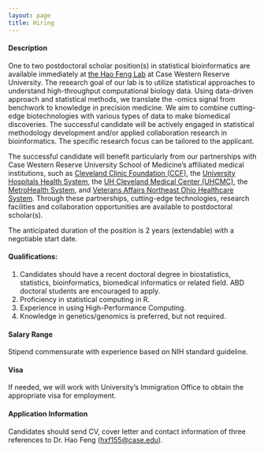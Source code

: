 ```yaml
---
layout: page
title: Hiring
---
```



#### Description
One to two postdoctoral scholar position(s) in statistical bioinformatics are available immediately at [the Hao Feng Lab](https://hfenglab.org/) at Case Western Reserve University. The research goal of our lab is to utilize statistical approaches to understand high-throughput computational biology data. Using data-driven approach and statistical methods, we translate the -omics signal from benchwork to knowledge in precision medicine. We aim to combine cutting-edge biotechnologies with various types of data to make biomedical discoveries. The successful candidate will be actively engaged in statistical methodology development and/or applied collaboration research in bioinformatics. The specific research focus can be tailored to the applicant. 

The successful candidate will benefit particularly from our partnerships with Case Western Reserve University School of Medicine’s affiliated medical institutions, such as [Cleveland Clinic Foundation (CCF)](https://my.clevelandclinic.org/), the [University Hospitals Health System](https://www.uhhospitals.org/), the [UH Cleveland Medical Center (UHCMC)](https://www.uhhospitals.org/locations/uh-cleveland-medical-center), the [MetroHealth System](https://www.metrohealth.org/), and [Veterans Affairs Northeast Ohio Healthcare System](https://www.cleveland.va.gov/). Through these partnerships, cutting-edge technologies, research facilities and collaboration opportunities are available to postdoctoral scholar(s). 

The anticipated duration of the position is 2 years (extendable) with a negotiable start date. 

#### Qualifications:
1.	Candidates should have a recent doctoral degree in biostatistics, statistics, bioinformatics, biomedical informatics or related field. ABD doctoral students are encouraged to apply. 
2.	Proficiency in statistical computing in R.
3.	Experience in using High-Performance Computing. 
4.	Knowledge in genetics/genomics is preferred, but not required. 


#### Salary Range
Stipend commensurate with experience based on NIH standard guideline.  

#### Visa 
If needed, we will work with University’s Immigration Office to obtain the appropriate visa for employment. 

#### Application Information
Candidates should send CV, cover letter and contact information of three references to Dr. Hao Feng (hxf155@case.edu). 